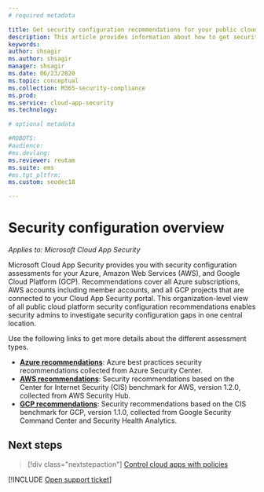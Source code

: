 ```yaml
---
# required metadata

title: Get security configuration recommendations for your public cloud platforms
description: This article provides information about how to get security configuration recommendations in Cloud App Security for your organization's public cloud platforms.
keywords:
author: shsagir
ms.author: shsagir
manager: shsagir
ms.date: 06/23/2020
ms.topic: conceptual
ms.collection: M365-security-compliance
ms.prod:
ms.service: cloud-app-security
ms.technology:

# optional metadata

#ROBOTS:
#audience:
#ms.devlang:
ms.reviewer: reutam
ms.suite: ems
#ms.tgt_pltfrm:
ms.custom: seodec18

---
```

# Security configuration overview

*Applies to: Microsoft Cloud App Security*

Microsoft Cloud App Security provides you with security configuration assessments for your Azure, Amazon Web Services (AWS), and Google Cloud Platform (GCP). Recommendations cover all Azure subscriptions, AWS accounts including member accounts, and all GCP projects that are connected to your Cloud App Security portal. This organization-level view of all public cloud platform security configuration recommendations enables security admins to investigate security configuration gaps in one central location.

Use the following links to get more details about the different assessment types.

- **[Azure recommendations](security-config-azure.md)**: Azure best practices security recommendations collected from Azure Security Center.
- **[AWS recommendations](security-config-aws.md)**: Security recommendations based on the Center for Internet Security (CIS) benchmark for AWS, version 1.2.0, collected from AWS Security Hub.
- **[GCP recommendations](security-config-gcp.md)**: Security recommendations based on the CIS benchmark for GCP, version 1.1.0, collected from Google Security Command Center and Security Health Analytics.

## Next steps

> [!div class="nextstepaction"]
> [Control cloud apps with policies](control-cloud-apps-with-policies.md)

[!INCLUDE [Open support ticket](includes/support.md)]
